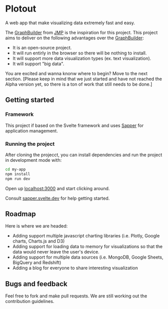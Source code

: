 # Plotout

A web app that make visualizing data extremely fast and easy.

The [GraphBuilder](https://www.jmp.com/en_ch/events/ondemand/mastering-jmp/basics-for-using-graph-builder.html) from [JMP](https://www.jmp.com/en_ca/home.html) is the inspiration for this project. This project aims to deliver on the following advantages over the [GraphBuilder](https://www.jmp.com/en_ch/events/ondemand/mastering-jmp/basics-for-using-graph-builder.html):

- It is an open-source project.
- It will run entirly in the browser so there will be nothing to install.
- It will support more data visualization types (ex. text visualization).
- It will support "big data".

You are excited and wanna knonw where to begin? Move to the next section.
[Please keep in mind that we just started and have not reached the Alpha version yet, so there is a ton of work that still needs to be done.]

## Getting started

### Framework

This project if based on the Svelte framework and uses [Sapper](https://github.com/sveltejs/sapper) for application management.

### Running the project

After cloning the projecct, you can install dependencies and run the project in development mode with:

```bash
cd my-app
npm install
npm run dev
```

Open up [localhost:3000](http://localhost:3000) and start clicking around.

Consult [sapper.svelte.dev](https://sapper.svelte.dev) for help getting started.

## Roadmap

Here is where we are headed:

- Adding support multiple javascript charting libraries (i.e. Plotly, Google charts, Charts.js and D3)
- Adding support for loading data to memory for visualizations so that the data would never leave the user's device.
- Adding support for multiple data sources (i.e. MongoDB, Google Sheets, BigQuery and Redshift)
- Adding a blog for everyone to share interesting visualization

## Bugs and feedback

Feel free to fork and make pull requests. We are still working out the contribution guidelines.
